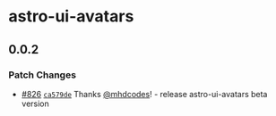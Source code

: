 # astro-ui-avatars

## 0.0.2

### Patch Changes

- [#826](https://github.com/codiume/orbit/pull/826) [`ca579de`](https://github.com/codiume/orbit/commit/ca579de144731bdc6135a48e04ebbfbeb70c2209) Thanks [@mhdcodes](https://github.com/mhdcodes)! - release astro-ui-avatars beta version
